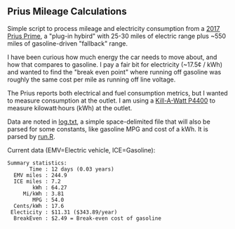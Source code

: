 ## Prius Mileage Calculations

Simple script to process mileage and electricity consumption from a
[2017 Prius Prime][Prime], a "plug-in hybird" with 25-30 miles of
electric range plus ~550 miles of gasoline-driven "fallback" range.

I have been curious how much energy the car needs to move about, and
how that compares to gasoline. I pay a fair bit for electricity
(~17.5&#162; / kWh) and wanted to find the "break even point" where
running off gasoline was roughly the same cost per mile as running off
line voltage.

The Prius reports both electrical and fuel consumption metrics, but I
wanted to measure consumption at the outlet. I am using a
[Kill-A-Watt P4400][KillAWatt] to measure kilowatt&middot;hours (kWh)
at the outlet.

Data are noted in [log.txt](log.txt), a simple space-delimited file
that will also be parsed for some constants, like gasoline MPG and
cost of a kWh. It is parsed by [run.R](run.R).

[Prime]: https://en.wikipedia.org/wiki/Toyota_Prius_Plug-in_Hybrid
[KillAWatt]: http://www.p3international.com/products/p4400.html

Current data (EMV=Electric vehicle, ICE=Gasoline):
```
Summary statistics:
       Time : 12 days (0.03 years)
  EMV miles : 244.9
  ICE miles : 7.2
        kWh : 64.27
     Mi/kWh : 3.81
        MPG : 54.0
  Cents/kWh : 17.6
 Electicity : $11.31 ($343.89/year)
  BreakEven : $2.49 = Break-even cost of gasoline

```
